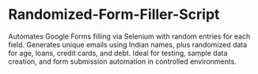 # Randomized-Form-Filler-Script
Automates Google Forms filling via Selenium with random entries for each field. Generates unique emails using Indian names, plus randomized data for age, loans, credit cards, and debt. Ideal for testing, sample data creation, and form submission automation in controlled environments.
